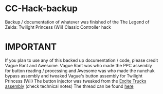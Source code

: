# CC-Hack-backup
Backup / documentation of whatever was finished of the The Legend of Zelda: Twilight Princess (Wii) Classic Controller hack

# IMPORTANT
If you plan to use any of this backed up documentation / code, please credit Vague Rant and Awesome. Vague Rant was who made the PPC assembly for button reading / processing and Awesome was who made the nunchuk bypass assembly and tweaked Vague's button assembly for Twilight Princess (Wii) The button injector was tweaked from the [Excite Trucks assembly](https://gbatemp.net/threads/new-classic-controller-hacks.659837/#post-10484414) (check technical notes)
The thread can be found [here](https://gbatemp.net/threads/new-classic-controller-hacks.659837/) 
